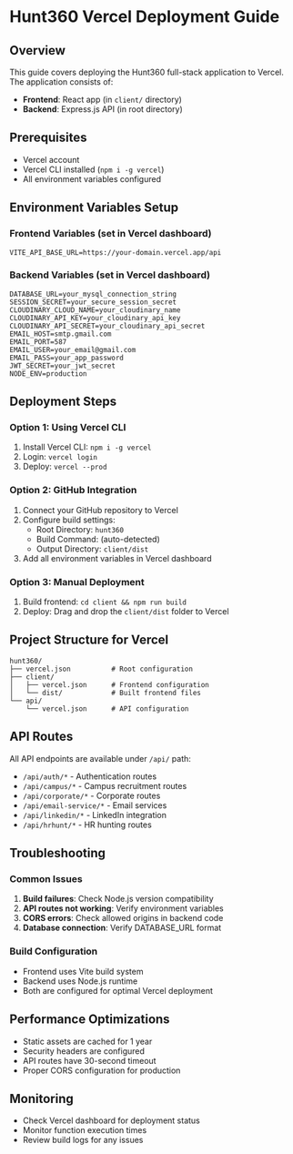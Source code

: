 # Hunt360 Vercel Deployment Guide

## Overview
This guide covers deploying the Hunt360 full-stack application to Vercel. The application consists of:
- **Frontend**: React app (in `client/` directory)
- **Backend**: Express.js API (in root directory)

## Prerequisites
- Vercel account
- Vercel CLI installed (`npm i -g vercel`)
- All environment variables configured

## Environment Variables Setup

### Frontend Variables (set in Vercel dashboard)
```
VITE_API_BASE_URL=https://your-domain.vercel.app/api
```

### Backend Variables (set in Vercel dashboard)
```
DATABASE_URL=your_mysql_connection_string
SESSION_SECRET=your_secure_session_secret
CLOUDINARY_CLOUD_NAME=your_cloudinary_name
CLOUDINARY_API_KEY=your_cloudinary_api_key
CLOUDINARY_API_SECRET=your_cloudinary_api_secret
EMAIL_HOST=smtp.gmail.com
EMAIL_PORT=587
EMAIL_USER=your_email@gmail.com
EMAIL_PASS=your_app_password
JWT_SECRET=your_jwt_secret
NODE_ENV=production
```

## Deployment Steps

### Option 1: Using Vercel CLI
1. Install Vercel CLI: `npm i -g vercel`
2. Login: `vercel login`
3. Deploy: `vercel --prod`

### Option 2: GitHub Integration
1. Connect your GitHub repository to Vercel
2. Configure build settings:
   - Root Directory: `hunt360`
   - Build Command: (auto-detected)
   - Output Directory: `client/dist`
3. Add all environment variables in Vercel dashboard

### Option 3: Manual Deployment
1. Build frontend: `cd client && npm run build`
2. Deploy: Drag and drop the `client/dist` folder to Vercel

## Project Structure for Vercel
```
hunt360/
├── vercel.json          # Root configuration
├── client/
│   ├── vercel.json      # Frontend configuration
│   └── dist/            # Built frontend files
└── api/
    └── vercel.json      # API configuration
```

## API Routes
All API endpoints are available under `/api/` path:
- `/api/auth/*` - Authentication routes
- `/api/campus/*` - Campus recruitment routes
- `/api/corporate/*` - Corporate routes
- `/api/email-service/*` - Email services
- `/api/linkedin/*` - LinkedIn integration
- `/api/hrhunt/*` - HR hunting routes

## Troubleshooting

### Common Issues
1. **Build failures**: Check Node.js version compatibility
2. **API routes not working**: Verify environment variables
3. **CORS errors**: Check allowed origins in backend code
4. **Database connection**: Verify DATABASE_URL format

### Build Configuration
- Frontend uses Vite build system
- Backend uses Node.js runtime
- Both are configured for optimal Vercel deployment

## Performance Optimizations
- Static assets are cached for 1 year
- Security headers are configured
- API routes have 30-second timeout
- Proper CORS configuration for production

## Monitoring
- Check Vercel dashboard for deployment status
- Monitor function execution times
- Review build logs for any issues
